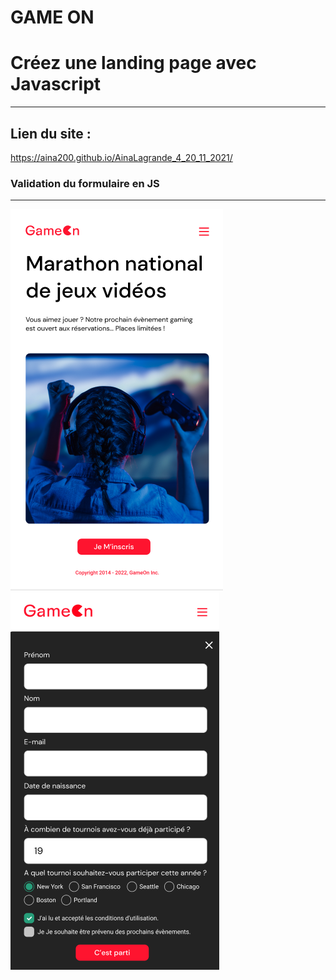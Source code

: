 # GAME ON

# Créez une landing page avec Javascript
***

## Lien du site :
https://aina200.github.io/AinaLagrande_4_20_11_2021/

### Validation du formulaire en JS
***
![Alt text](presantation.png?raw=true "Title")
![Alt text](presantation1.png?raw=true "Title")
